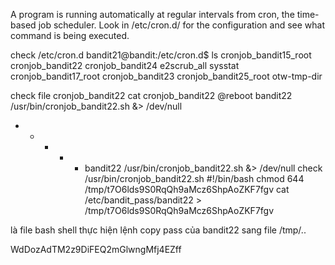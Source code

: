 A program is running automatically at regular intervals from cron, the time-based job scheduler. Look in /etc/cron.d/ for the configuration and see what command is being executed.

check /etc/cron.d 
bandit21@bandit:/etc/cron.d$ ls
cronjob_bandit15_root  cronjob_bandit22  cronjob_bandit24       e2scrub_all  sysstat
cronjob_bandit17_root  cronjob_bandit23  cronjob_bandit25_root  otw-tmp-dir

check file cronjob_bandit22 
cat cronjob_bandit22
@reboot bandit22 /usr/bin/cronjob_bandit22.sh &> /dev/null
* * * * * bandit22 /usr/bin/cronjob_bandit22.sh &> /dev/null
check /usr/bin/cronjob_bandit22.sh 
#!/bin/bash
chmod 644 /tmp/t7O6lds9S0RqQh9aMcz6ShpAoZKF7fgv
cat /etc/bandit_pass/bandit22 > /tmp/t7O6lds9S0RqQh9aMcz6ShpAoZKF7fgv

là file bash shell thực hiện lệnh copy pass của bandit22 sang file /tmp/..

WdDozAdTM2z9DiFEQ2mGlwngMfj4EZff